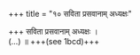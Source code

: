 +++
title = "१० सविता प्रसवानाम् अध्यक्षः"

+++
सविता प्रसवानाम् अध्यक्षः ।  
(…) ॥ +++(see 1bcd)+++